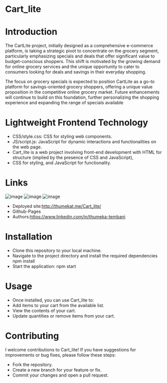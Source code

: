 # Cart_lite

# Introduction
The CartLite project, initially designed as a comprehensive e-commerce platform, is taking a strategic pivot to concentrate on the grocery segment, particularly emphasizing specials and deals that offer significant value to budget-conscious shoppers. This shift is motivated by the growing demand for online grocery services and the unique opportunity to cater to consumers looking for deals and savings in their everyday shopping.

The focus on grocery specials is expected to position CartLite as a go-to platform for savings-oriented grocery shoppers, offering a unique value proposition in the competitive online grocery market. Future enhancements will continue to build on this foundation, further personalizing the shopping experience and expanding the range of specials available
# Lightweight Frontend Technology
* CSS/style.css: CSS for styling web components.
* JS/script.js: JavaScript for dynamic interactions and functionalities on the web page.
* Cart_lite is a web project involving front-end development with HTML for structure (implied by the presence of CSS and JavaScript),
* CSS for styling, and JavaScript for functionality.
# Links
![image](https://github.com/Thumeka/Cart_lite/assets/128834708/1ca07f24-dd2d-45c0-9691-094e8f4ee023)
![image](https://github.com/Thumeka/Cart_lite/assets/128834708/33582044-dd5b-4bee-98c9-7b5ee605f57f)
![image](https://github.com/Thumeka/Cart_lite/assets/128834708/a39af81b-77a8-4629-a836-9d53d8b955e1)
* Deployed site:http://thumekat.me/Cart_lite/
* Github-Pages
* Authors:https://www.linkedin.com/in/thumeka-tembani
# Installation
* Clone this repository to your local machine.
* Navigate to the project directory and install the required dependencies
 npm install
* Start the application:
  npm start
# Usage
* Once installed, you can use Cart_lite to:
* Add items to your cart from the available list.
* View the contents of your cart.
* Update quantities or remove items from your cart.
# Contributing
I welcome contributions to Cart_lite! If you have suggestions for improvements or bug fixes, please follow these steps:
* Fork the repository.
* Create a new branch for your feature or fix.
* Commit your changes and open a pull request.
